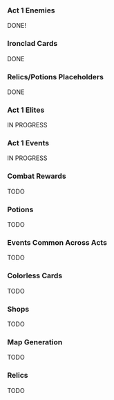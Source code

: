 ### Act 1 Enemies
DONE!

### Ironclad Cards
DONE

### Relics/Potions Placeholders
DONE

### Act 1 Elites
IN PROGRESS

### Act 1 Events
IN PROGRESS

### Combat Rewards
TODO

### Potions
TODO

### Events Common Across Acts
TODO

### Colorless Cards
TODO

### Shops
TODO

### Map Generation
TODO

### Relics
TODO